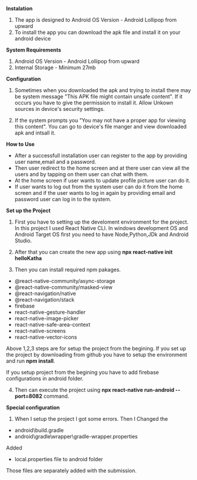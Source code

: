 **Instalation**
1) The app is designed to  Android OS Version - Android Lollipop from upward
2) To install the app you can download the apk file and install it on your android device

**System Requirements**
1) Android OS Version - Android Lollipop from upward
2) Internal Storage - Minimum 27mb

**Configuration**
1) Sometimes when you downloaded the apk and trying to install there may be system message "This APK file might contain unsafe content". If it occurs you have to give the permission to install it. Allow Unkown sources in device's security settings.

2) If the system prompts you "You may not have a proper app for viewing this content". You can go to device's file manger and view downloaded apk and intsall it.

**How to Use**

- After a successfull installation user can register to the app by providing user name,email and a password. 
- Then user redirect to the home screen and at there user can view all the users and by tapping on them user can chat with them. 
- At the home screen if user wants to update profile picture user can do it.
- If user wants to log out from the system user can do it from the home screen and if the user wants to log in again by providing email and password user can log in to the system.

**Set up the Project**

1) First you have to setting up the develoment environment for the project. In this project I used React Native CLI. In windows development OS and Android Target OS first you need to have Node,Python,JDk and Android Studio.

2) After that you can create the new app using **npx react-native init helloKatha** 

3) Then you can install required npm pakages.
- @react-native-community/async-storage
- @react-native-community/masked-view
- @react-navigation/native
- @react-navigation/stack
- firebase
- react-native-gesture-handler
- react-native-image-picker
- react-native-safe-area-context
- react-native-screens
- react-native-vector-icons

Above 1,2,3 steps are for setup the project from the begining.
If you set up the project by downloading from github you have to setup the environment and run **npm install**.

If you setup project from the begining you have to add firebase configurations in android folder.

4) Then can execute the project using **npx react-native run-android --port=8082** command.

**Special configuration**

1) When I setup the project I got some errors. 
Then I Changed the
- android\build.gradle
- android\gradle\wrapper\gradle-wrapper.properties

Added
- local.properties file to android folder

Those files are separately added with the submission.





